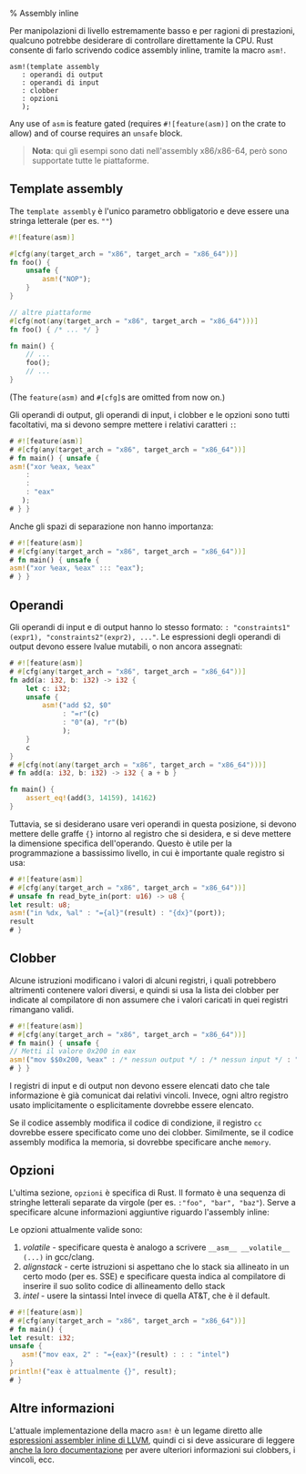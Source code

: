 % Assembly inline

Per manipolazioni di livello estremamente basso e per ragioni di prestazioni,
qualcuno potrebbe desiderare di controllare direttamente la CPU. Rust consente
di farlo scrivendo codice assembly inline, tramite la macro `asm!`.

```rust,ignore
asm!(template assembly
   : operandi di output
   : operandi di input
   : clobber
   : opzioni
   );
```

Any use of `asm` is feature gated (requires `#![feature(asm)]` on the
crate to allow) and of course requires an `unsafe` block.

> **Nota**: qui gli esempi sono dati nell'assembly x86/x86-64, però
> sono supportate tutte le piattaforme.

## Template assembly

The `template assembly` è l'unico parametro obbligatorio e deve essere
una stringa letterale (per es. `""`)

```rust
#![feature(asm)]

#[cfg(any(target_arch = "x86", target_arch = "x86_64"))]
fn foo() {
    unsafe {
        asm!("NOP");
    }
}

// altre piattaforme
#[cfg(not(any(target_arch = "x86", target_arch = "x86_64")))]
fn foo() { /* ... */ }

fn main() {
    // ...
    foo();
    // ...
}
```

(The `feature(asm)` and `#[cfg]`s are omitted from now on.)

Gli operandi di output, gli operandi di input, i clobber e le opzioni sono
tutti facoltativi, ma si devono sempre mettere i relativi caratteri `:`:

```rust
# #![feature(asm)]
# #[cfg(any(target_arch = "x86", target_arch = "x86_64"))]
# fn main() { unsafe {
asm!("xor %eax, %eax"
    :
    :
    : "eax"
   );
# } }
```

Anche gli spazi di separazione non hanno importanza:

```rust
# #![feature(asm)]
# #[cfg(any(target_arch = "x86", target_arch = "x86_64"))]
# fn main() { unsafe {
asm!("xor %eax, %eax" ::: "eax");
# } }
```

## Operandi

Gli operandi di input e di output hanno lo stesso formato: `:
"constraints1"(expr1), "constraints2"(expr2), ..."`. Le espressioni
degli operandi di output devono essere lvalue mutabili, o non ancora assegnati:

```rust
# #![feature(asm)]
# #[cfg(any(target_arch = "x86", target_arch = "x86_64"))]
fn add(a: i32, b: i32) -> i32 {
    let c: i32;
    unsafe {
        asm!("add $2, $0"
             : "=r"(c)
             : "0"(a), "r"(b)
             );
    }
    c
}
# #[cfg(not(any(target_arch = "x86", target_arch = "x86_64")))]
# fn add(a: i32, b: i32) -> i32 { a + b }

fn main() {
    assert_eq!(add(3, 14159), 14162)
}
```

Tuttavia, se si desiderano usare veri operandi in questa posizione,
si devono mettere delle graffe `{}` intorno al registro che si desidera, e
si deve mettere la dimensione specifica dell'operando. Questo è utile
per la programmazione a bassissimo livello, in cui è importante
quale registro si usa:

```rust
# #![feature(asm)]
# #[cfg(any(target_arch = "x86", target_arch = "x86_64"))]
# unsafe fn read_byte_in(port: u16) -> u8 {
let result: u8;
asm!("in %dx, %al" : "={al}"(result) : "{dx}"(port));
result
# }
```

## Clobber

Alcune istruzioni modificano i valori di alcuni registri, i quali potrebbero
altrimenti contenere valori diversi, e quindi si usa la lista dei clobber
per indicate al compilatore di non assumere che i valori caricati in quei
registri rimangano validi.

```rust
# #![feature(asm)]
# #[cfg(any(target_arch = "x86", target_arch = "x86_64"))]
# fn main() { unsafe {
// Metti il valore 0x200 in eax
asm!("mov $$0x200, %eax" : /* nessun output */ : /* nessun input */ : "eax");
# } }
```

I registri di input e di output non devono essere elencati dato che
tale informazione è già comunicat dai relativi vincoli. Invece, ogni altro
registro usato implicitamente o esplicitamente dovrebbe essere elencato.

Se il codice assembly modifica il codice di condizione, il registro `cc`
dovrebbe essere specificato come uno dei clobber. Similmente, se il codice
assembly modifica la memoria, si dovrebbe specificare anche `memory`.

## Opzioni

L'ultima sezione, `opzioni` è specifica di Rust. Il formato è una sequenza
di stringhe letterali separate da virgole (per es. `:"foo", "bar", "baz"`).
Serve a specificare alcune informazioni aggiuntive riguardo l'assembly inline:

Le opzioni attualmente valide sono:

1. *volatile* - specificare questa è analogo a scrivere
   `__asm__ __volatile__ (...)` in gcc/clang.
2. *alignstack* - certe istruzioni si aspettano che lo stack sia
   allineato in un certo modo (per es. SSE) e specificare questa indica al
   compilatore di inserire il suo solito codice di allineamento dello stack
3. *intel* - usere la sintassi Intel invece di quella AT&T, che è il default.

```rust
# #![feature(asm)]
# #[cfg(any(target_arch = "x86", target_arch = "x86_64"))]
# fn main() {
let result: i32;
unsafe {
   asm!("mov eax, 2" : "={eax}"(result) : : : "intel")
}
println!("eax è attualmente {}", result);
# }
```

## Altre informazioni

L'attuale implementazione della macro `asm!` è un legame diretto alle
[espressioni assembler inline di LLVM][llvm-docs], quindi ci si deve
assicurare di leggere [anche la loro documentazione][llvm-docs] per avere
ulteriori informazioni sui clobbers, i vincoli, ecc.

[llvm-docs]: http://llvm.org/docs/LangRef.html#inline-assembler-expressions
